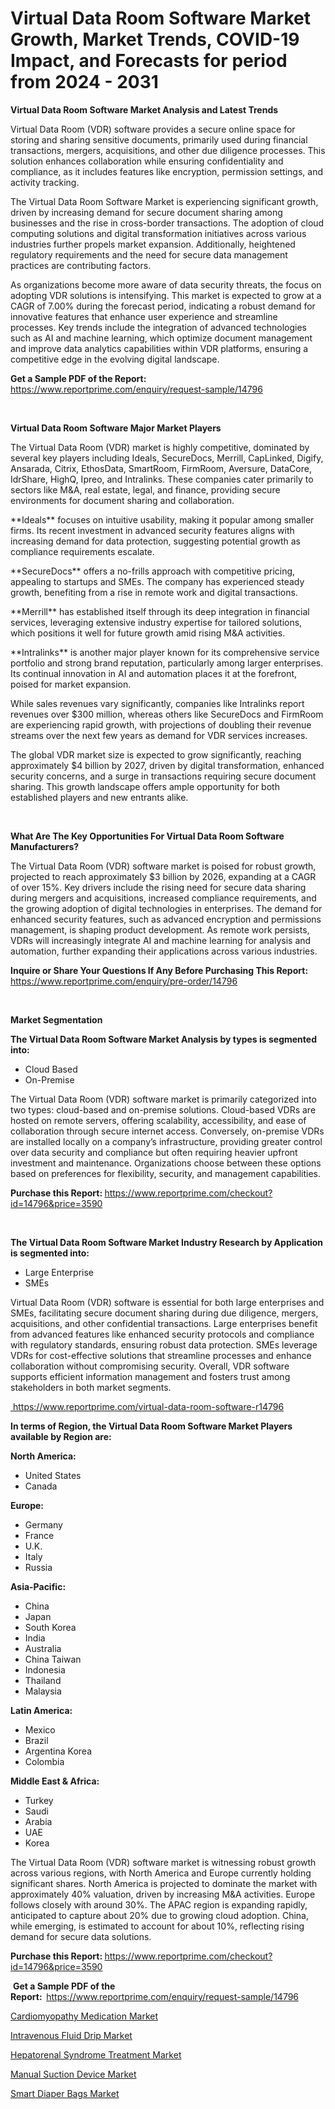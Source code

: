 <p><h1>Virtual Data Room Software Market Growth, Market Trends, COVID-19 Impact, and Forecasts for period from 2024 - 2031</h1></p><p><strong>Virtual Data Room Software Market Analysis and Latest Trends</strong></p>
<p><p>Virtual Data Room (VDR) software provides a secure online space for storing and sharing sensitive documents, primarily used during financial transactions, mergers, acquisitions, and other due diligence processes. This solution enhances collaboration while ensuring confidentiality and compliance, as it includes features like encryption, permission settings, and activity tracking.</p><p>The Virtual Data Room Software Market is experiencing significant growth, driven by increasing demand for secure document sharing among businesses and the rise in cross-border transactions. The adoption of cloud computing solutions and digital transformation initiatives across various industries further propels market expansion. Additionally, heightened regulatory requirements and the need for secure data management practices are contributing factors.</p><p>As organizations become more aware of data security threats, the focus on adopting VDR solutions is intensifying. This market is expected to grow at a CAGR of 7.00% during the forecast period, indicating a robust demand for innovative features that enhance user experience and streamline processes. Key trends include the integration of advanced technologies such as AI and machine learning, which optimize document management and improve data analytics capabilities within VDR platforms, ensuring a competitive edge in the evolving digital landscape.</p></p>
<p><strong>Get a Sample PDF of the Report:&nbsp;</strong> <a href="https://www.reportprime.com/enquiry/request-sample/14796?utm_campaign=62&utm_medium=2&utm_source=Github&utm_content=ia&utm_term=16112024&utm_id=virtual-data-room-software">https://www.reportprime.com/enquiry/request-sample/14796</a></p>
<p>&nbsp;</p>
<p><strong>Virtual Data Room Software Major Market Players</strong></p>
<p><p>The Virtual Data Room (VDR) market is highly competitive, dominated by several key players including Ideals, SecureDocs, Merrill, CapLinked, Digify, Ansarada, Citrix, EthosData, SmartRoom, FirmRoom, Aversure, DataCore, IdrShare, HighQ, Ipreo, and Intralinks. These companies cater primarily to sectors like M&A, real estate, legal, and finance, providing secure environments for document sharing and collaboration.</p><p>**Ideals** focuses on intuitive usability, making it popular among smaller firms. Its recent investment in advanced security features aligns with increasing demand for data protection, suggesting potential growth as compliance requirements escalate.</p><p>**SecureDocs** offers a no-frills approach with competitive pricing, appealing to startups and SMEs. The company has experienced steady growth, benefiting from a rise in remote work and digital transactions. </p><p>**Merrill** has established itself through its deep integration in financial services, leveraging extensive industry expertise for tailored solutions, which positions it well for future growth amid rising M&A activities.</p><p>**Intralinks** is another major player known for its comprehensive service portfolio and strong brand reputation, particularly among larger enterprises. Its continual innovation in AI and automation places it at the forefront, poised for market expansion.</p><p>While sales revenues vary significantly, companies like Intralinks report revenues over $300 million, whereas others like SecureDocs and FirmRoom are experiencing rapid growth, with projections of doubling their revenue streams over the next few years as demand for VDR services increases. </p><p>The global VDR market size is expected to grow significantly, reaching approximately $4 billion by 2027, driven by digital transformation, enhanced security concerns, and a surge in transactions requiring secure document sharing. This growth landscape offers ample opportunity for both established players and new entrants alike.</p></p>
<p>&nbsp;</p>
<p><strong>What Are The Key Opportunities For Virtual Data Room Software Manufacturers?</strong></p>
<p><p>The Virtual Data Room (VDR) software market is poised for robust growth, projected to reach approximately $3 billion by 2026, expanding at a CAGR of over 15%. Key drivers include the rising need for secure data sharing during mergers and acquisitions, increased compliance requirements, and the growing adoption of digital technologies in enterprises. The demand for enhanced security features, such as advanced encryption and permissions management, is shaping product development. As remote work persists, VDRs will increasingly integrate AI and machine learning for analysis and automation, further expanding their applications across various industries.</p></p>
<p><strong>Inquire or Share Your Questions If Any Before Purchasing This Report:</strong> <a href="https://www.reportprime.com/enquiry/pre-order/14796?utm_campaign=62&utm_medium=2&utm_source=Github&utm_content=ia&utm_term=16112024&utm_id=virtual-data-room-software">https://www.reportprime.com/enquiry/pre-order/14796</a></p>
<p>&nbsp;</p>
<p><strong>Market Segmentation</strong></p>
<p><strong>The Virtual Data Room Software Market Analysis by types is segmented into:</strong></p>
<p><ul><li>Cloud Based</li><li>On-Premise</li></ul></p>
<p><p>The Virtual Data Room (VDR) software market is primarily categorized into two types: cloud-based and on-premise solutions. Cloud-based VDRs are hosted on remote servers, offering scalability, accessibility, and ease of collaboration through secure internet access. Conversely, on-premise VDRs are installed locally on a company’s infrastructure, providing greater control over data security and compliance but often requiring heavier upfront investment and maintenance. Organizations choose between these options based on preferences for flexibility, security, and management capabilities.</p></p>
<p><strong>Purchase this Report:&nbsp;</strong><a href="https://www.reportprime.com/checkout?id=14796&price=3590&utm_campaign=62&utm_medium=2&utm_source=Github&utm_content=ia&utm_term=16112024&utm_id=virtual-data-room-software">https://www.reportprime.com/checkout?id=14796&price=3590</a></p>
<p>&nbsp;</p>
<p><strong>The Virtual Data Room Software Market Industry Research by Application is segmented into:</strong></p>
<p><ul><li>Large Enterprise</li><li>SMEs</li></ul></p>
<p><p>Virtual Data Room (VDR) software is essential for both large enterprises and SMEs, facilitating secure document sharing during due diligence, mergers, acquisitions, and other confidential transactions. Large enterprises benefit from advanced features like enhanced security protocols and compliance with regulatory standards, ensuring robust data protection. SMEs leverage VDRs for cost-effective solutions that streamline processes and enhance collaboration without compromising security. Overall, VDR software supports efficient information management and fosters trust among stakeholders in both market segments.</p></p>
<p><a href="https://www.reportprime.com/virtual-data-room-software-r14796?utm_campaign=62&utm_medium=2&utm_source=Github&utm_content=ia&utm_term=16112024&utm_id=virtual-data-room-software">&nbsp;https://www.reportprime.com/virtual-data-room-software-r14796</a></p>
<p><strong>In terms of Region, the Virtual Data Room Software Market Players available by Region are:</strong></p>
<p>
    <p> <strong> North America: </strong>
        <ul>
            <li>United States</li>
            <li>Canada</li>
        </ul>
        </p> 
    <p> <strong> Europe: </strong>
        <ul>
            <li>Germany</li>
            <li>France</li>
            <li>U.K.</li>
            <li>Italy</li>
            <li>Russia</li>
        </ul>
        </p> 
    <p> <strong> Asia-Pacific: </strong>
        <ul>
            <li>China</li>
            <li>Japan</li>
            <li>South Korea</li>
            <li>India</li>
            <li>Australia</li>
            <li>China Taiwan</li>
            <li>Indonesia</li>
            <li>Thailand</li>
            <li>Malaysia</li>
        </ul>
        </p> 
    <p> <strong> Latin America: </strong>
        <ul>
            <li>Mexico</li>
            <li>Brazil</li>
            <li>Argentina Korea</li>
            <li>Colombia</li>
        </ul>
        </p> 
    <p> <strong> Middle East & Africa: </strong>
        <ul>
            <li>Turkey</li>
            <li>Saudi</li>
            <li>Arabia</li>
            <li>UAE</li>
            <li>Korea</li>
        </ul>
    </p>
    </p>
<p><p>The Virtual Data Room (VDR) software market is witnessing robust growth across various regions, with North America and Europe currently holding significant shares. North America is projected to dominate the market with approximately 40% valuation, driven by increasing M&A activities. Europe follows closely with around 30%. The APAC region is expanding rapidly, anticipated to capture about 20% due to growing cloud adoption. China, while emerging, is estimated to account for about 10%, reflecting rising demand for secure data solutions.</p></p>
<p><strong>Purchase this Report: </strong><a href="https://www.reportprime.com/checkout?id=14796&price=3590&utm_campaign=62&utm_medium=2&utm_source=Github&utm_content=ia&utm_term=16112024&utm_id=virtual-data-room-software">https://www.reportprime.com/checkout?id=14796&price=3590</a></p>
<p>&nbsp;<strong>Get a Sample PDF of the Report:&nbsp;&nbsp;</strong><a href="https://www.reportprime.com/enquiry/request-sample/14796?utm_campaign=62&utm_medium=2&utm_source=Github&utm_content=ia&utm_term=16112024&utm_id=virtual-data-room-software">https://www.reportprime.com/enquiry/request-sample/14796</a></p>
<p><strong></strong></p>
<p><p><a href="https://github.com/SanjidaMahmud54/Market-Research-Report-List-1/blob/main/cardiomyopathy-medication-market.md?utm_campaign=62&utm_medium=2&utm_source=Github&utm_content=ia&utm_term=16112024&utm_id=virtual-data-room-software">Cardiomyopathy Medication Market</a></p><p><a href="https://issuu.com/reportprime-2/docs/intravenous-fluid-drip-market-size-_77f94cb3d8a0bc?utm_campaign=62&utm_medium=2&utm_source=Github&utm_content=ia&utm_term=16112024&utm_id=virtual-data-room-software">Intravenous Fluid Drip Market</a></p><p><a href="https://github.com/WashimHussain441/Market-Research-Report-List-1/blob/main/hepatorenal-syndrome-treatment-market.md?utm_campaign=62&utm_medium=2&utm_source=Github&utm_content=ia&utm_term=16112024&utm_id=virtual-data-room-software">Hepatorenal Syndrome Treatment Market</a></p><p><a href="https://issuu.com/reportprime-2/docs/manual-suction-device-market-size-2_eb01a9af53b552?utm_campaign=62&utm_medium=2&utm_source=Github&utm_content=ia&utm_term=16112024&utm_id=virtual-data-room-software">Manual Suction Device Market</a></p><p><a href="https://www.linkedin.com/pulse/consumer-behavior-shifts-smart-diaper-bags-market-demand-analysis-n1tmc?utm_campaign=62&utm_medium=2&utm_source=Github&utm_content=ia&utm_term=16112024&utm_id=virtual-data-room-software">Smart Diaper Bags Market</a></p></p>